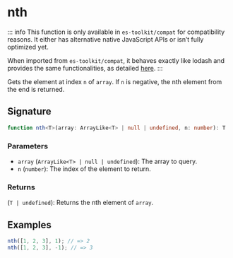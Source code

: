 # nth

::: info
This function is only available in `es-toolkit/compat` for compatibility reasons. It either has alternative native JavaScript APIs or isn’t fully optimized yet.

When imported from `es-toolkit/compat`, it behaves exactly like lodash and provides the same functionalities, as detailed [here](../../../compatibility.md).
:::

Gets the element at index `n` of `array`. If `n` is negative, the nth element from the end is returned.

## Signature

```typescript
function nth<T>(array: ArrayLike<T> | null | undefined, n: number): T | undefined;
```

### Parameters

- `array` (`ArrayLike<T> | null | undefined`): The array to query.
- `n` (`number`): The index of the element to return.

### Returns

(`T | undefined`): Returns the nth element of `array`.

## Examples

```typescript
nth([1, 2, 3], 1); // => 2
nth([1, 2, 3], -1); // => 3
```